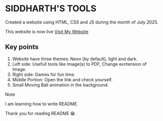 # SIDDHARTH'S TOOLS
Created a website using HTML, CSS and JS during the month of July 2025.


This website is now live [Visit My Website](https://siddharthsinghkushwaha.github.io/sid-tools/)

## Key points

1. Website have three themes: Neon (by default), light and dark.
2. Left side: Usefull tools like Image(s) to PDF, Change exntension of Image.
3. Right side: Games for fun time.
4. Middle Portion: Open the link and check yourself.
5. Small Moving Ball animation in the background.

> [!NOTE]
> I am learning how to write README.

Thank you for reading README 😁.
